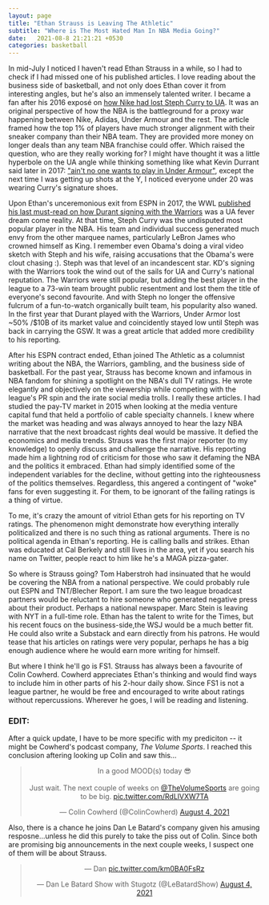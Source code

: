 ```yaml
---
layout: page
title: "Ethan Strauss is Leaving The Athletic"
subtitle: "Where is The Most Hated Man In NBA Media Going?"
date:   2021-08-8 21:21:21 +0530
categories: basketball
---
```



In mid-July I noticed I haven't read Ethan Strauss in a while, so I had to check if I had missed one of his published articles. 
I love reading about the business side of basketball, and not only does Ethan cover it from interesting angles, but he's also an immensely talented writer. 
I became a fan after his 2016 exposé on [how Nike had lost Steph Curry to UA](https://www.espn.com/nba/story/_/id/15047018/how-nike-lost-stephen-curry-armour). It was an original perspective of how the NBA is the battleground for a proxy war
happening between Nike, Adidas, Under Armour and the rest. The article framed how the top 1% of players have much stronger alignment with their sneaker company than their NBA team. They are provided more money on longer deals than any team NBA franchise could offer. Which raised the question, who are they really working for? I might have thought it
was a little hyperbole on the UA angle while thinking something like what Kevin Durrant said later in 2017: ["ain't no one wants to play in Under Armour"](https://www.businessinsider.com/kevin-durant-slams-under-armour-shoes-2017-8?op=1), except the next time I was getting up shots at the Y, I noticed everyone under 20 was wearing Curry's signature shoes. 

Upon Ethan's unceremonious exit from ESPN in 2017, the WWL [published his last must-read on how Durant signing with the Warriors](http://www.espn.com/espn/feature/story/_/page/presents19256296/golden-state-warriors-steph-curry-stopped-only-kevin-durant) was a UA fever dream come reality.
At that time, Steph Curry was the undisputed most popular player in the NBA. His team and individual success generated much envy from the other marquee names,
particularly LeBron James who crowned himself as King. I remember even Obama's doing a viral video sketch
with Steph and his wife, raising accusations that the Obama's were clout chasing :). Steph was that level of an incandescent star. 
KD's signing with the Warriors took the wind out of the sails for UA and Curry's national reputation. The Warriors were still popular, 
but adding the best player in the league to a 73-win team brought public resentment and lost them the title of everyone's second favourite. 
And with Steph no longer the offensive fulcrum of a fun-to-watch organically built team, his popularity also waned.  In the first year that Durant played 
with the Warriors, Under Armor lost  ~50% /$10B of its market value and coincidently stayed low until Steph was back in carrying the GSW. It was a great 
article that added more credibility to his reporting.

After his ESPN contract ended, Ethan joined The Athletic as a columnist writing about the NBA, the Warriors, gambling, and the business side of basketball.
For the past year, Strauss has become known and infamous in NBA fandom for shining a spotlight on the NBA's dull TV ratings. He wrote elegantly and objectively
on the viewership while competing with the league's PR spin and the irate social media trolls. I really these articles. I had studied the pay-TV market in 2015
when looking at the media venture capital fund that held a portfolio of cable specialty channels. I knew where the market was heading and was always annoyed 
to hear the lazy NBA narrative that the next broadcast rights deal would be massive. It defied the economics and media trends. Strauss was the first major reporter (to my knowledge) to openly discuss and challenge the narrative. His reporting made him a lightning rod of criticism for those who saw it defaming the NBA and the politics it embraced.
Ethan had simply identified some of the independent variables for the decline, without getting into the righteousness of the politics themselves. Regardless,
this angered a contingent of "woke" fans for even suggesting it. For them, to be ignorant of the failing ratings is a thing of virtue.  

To me, it's crazy the amount of vitriol Ethan gets for his reporting on TV ratings. The phenomenon might demonstrate how everything interally
politicalized and there is no such thing as rational arguments. There is no political agenda in Ethan's reporting. He is calling balls and strikes. Ethan was educated at Cal Berkely and still lives in the area, yet if you search his name on Twitter, people react to him like he's a MAGA pizza-gater.

So where is Strauss going? Tom Haberstroh had insinuated that he would be covering the NBA from a national perspective. We could probably rule 
out ESPN and TNT/Blecher Report. I am sure the two league broadcast partners would be reluctant to hire someone who generated negative press about 
their product. Perhaps a national newspaper. Marc Stein is leaving with NYT in a full-time role. Ethan has the talent to write for the Times, but his recent foucs on the business-side,the WSJ would be a much better fit. He could also write a Substack and earn directly from his patrons. He would tease that his articles on ratings were very
popular, perhaps he has a big enough audience where he would earn more writing for himself.

But where I think he'll go is FS1. Strauss has always been a favourite of Colin Cowherd. Cowherd appreciates Ethan's thinking and would find ways to
include him in other parts of his 2-hour daily show. Since FS1 is not a league partner, he would be free and encouraged to write about ratings without repercussions. 
Wherever he goes, I will be reading and listening.

### EDIT:

After a quick update, I have to be more specific with my prediciton -- it might be Cowherd's podcast company, *The Volume Sports*. I reached this conclusion aftering looking up Colin and saw this...
<center>
<blockquote class="twitter-tweet"><p lang="en" dir="ltr">In a good MOOD(s) today 😎<br><br>Just wait. The next couple of weeks on <a href="https://twitter.com/TheVolumeSports?ref_src=twsrc%5Etfw">@TheVolumeSports</a> are going to be big. <a href="https://t.co/RdLlVXW7TA">pic.twitter.com/RdLlVXW7TA</a></p>&mdash; Colin Cowherd (@ColinCowherd) <a href="https://twitter.com/ColinCowherd/status/1423045452241510404?ref_src=twsrc%5Etfw">August 4, 2021</a></blockquote> <script async src="https://platform.twitter.com/widgets.js" charset="utf-8"></script></center>

Also, there is a chance he joins Dan Le Batard's company given his amusing resposne...unless he did this purely to take the piss out of Colin. Since both are promising big announcements in the next couple weeks, I suspect one of them will be about Strauss.

<center>
<blockquote class="twitter-tweet"><p lang="und" dir="ltr">— Dan <a href="https://t.co/km0BA0FsRz">pic.twitter.com/km0BA0FsRz</a></p>&mdash; Dan Le Batard Show with Stugotz (@LeBatardShow) <a href="https://twitter.com/LeBatardShow/status/1423069299703492608?ref_src=twsrc%5Etfw">August 4, 2021</a></blockquote> <script async src="https://platform.twitter.com/widgets.js" charset="utf-8"></script>
</center>
